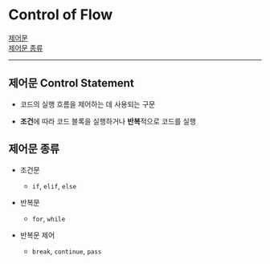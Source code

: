 # Control of Flow

[제어문](#제어문-control-statement)   
[제어문 종류](#제어문-종류)

---

## 제어문 Control Statement
- 코드의 실행 흐름을 제어하는 데 사용되는 구문

- **조건**에 따라 코드 블록을 실행하거나 **반복**적으로 코드를 실행

## 제어문 종류
- 조건문
  - `if`, `elif`, `else`

- 반복문
  - `for`, `while`

- 반복문 제어
  - `break`, `continue`, `pass`